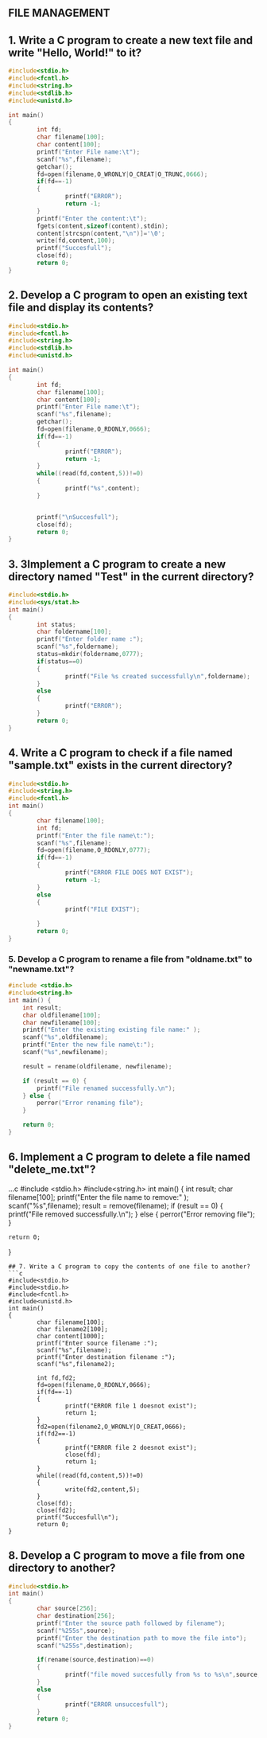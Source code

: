 ## FILE MANAGEMENT
## 1. Write a C program to create a new text file and write "Hello, World!" to it?
```c
#include<stdio.h>
#include<fcntl.h>
#include<string.h>
#include<stdlib.h>
#include<unistd.h>

int main()
{
        int fd;
        char filename[100];
        char content[100];
        printf("Enter File name:\t");
        scanf("%s",filename);
        getchar();
        fd=open(filename,O_WRONLY|O_CREAT|O_TRUNC,0666);
        if(fd==-1)
        {
                printf("ERROR");
                return -1;
        }
        printf("Enter the content:\t");
        fgets(content,sizeof(content),stdin);
        content[strcspn(content,"\n")]='\0';
        write(fd,content,100);
        printf("Succesfull");
        close(fd);
        return 0;
}
```
## 2. Develop a C program to open an existing text file and display its contents?
```c
#include<stdio.h>
#include<fcntl.h>
#include<string.h>
#include<stdlib.h>
#include<unistd.h>

int main()
{
        int fd;
        char filename[100];
        char content[100];
        printf("Enter File name:\t");
        scanf("%s",filename);
        getchar();
        fd=open(filename,O_RDONLY,0666);
        if(fd==-1)
        {
                printf("ERROR");
                return -1;
        }
        while((read(fd,content,5))!=0)
        {
                printf("%s",content);
        }


        printf("\nSuccesfull");
        close(fd);
        return 0;
}
```
## 3. 3Implement a C program to create a new directory named "Test" in the current directory?
```c
#include<stdio.h>
#include<sys/stat.h>
int main()
{
        int status;
        char foldername[100];
        printf("Enter folder name :");
        scanf("%s",foldername);
        status=mkdir(foldername,0777);
        if(status==0)
        {
                printf("File %s created successfully\n",foldername);
        }
        else
        {
                printf("ERROR");
        }
        return 0;
}
```
## 4. Write a C program to check if a file named "sample.txt" exists in the current directory?
```c
#include<stdio.h>
#include<string.h>
#include<fcntl.h>
int main()
{
        char filename[100];
        int fd;
        printf("Enter the file name\t:");
        scanf("%s",filename);
        fd=open(filename,O_RDONLY,0777);
        if(fd==-1)
        {
                printf("ERROR FILE DOES NOT EXIST");
                return -1;
        }
        else
        {
                printf("FILE EXIST");

        }
        return 0;
}
```
### 5. Develop a C program to rename a file from "oldname.txt" to "newname.txt"?
```c
#include <stdio.h>
#include<string.h>
int main() {
    int result;
    char oldfilename[100];
    char newfilename[100];
    printf("Enter the existing existing file name:" );
    scanf("%s",oldfilename);
    printf("Enter the new file name\t:");
    scanf("%s",newfilename);

    result = rename(oldfilename, newfilename);

    if (result == 0) {
        printf("File renamed successfully.\n");
    } else {
        perror("Error renaming file");
    }

    return 0;
}

```
## 6. Implement a C program to delete a file named "delete_me.txt"?
...c
#include <stdio.h>
#include<string.h>
int main() {
    int result;
    char filename[100];
    printf("Enter the file name to remove:" );
    scanf("%s",filename);
    result = remove(filename);
    if (result == 0) {
        printf("File removed successfully.\n");
    } else {
        perror("Error removing file");
    }

    return 0;
}
```
## 7. Write a C program to copy the contents of one file to another?
```c
#include<stdio.h>
#include<stdio.h>
#include<fcntl.h>
#include<unistd.h>
int main()
{
        char filename[100];
        char filename2[100];
        char content[1000];
        printf("Enter source filename :");
        scanf("%s",filename);
        printf("Enter destination filename :");
        scanf("%s",filename2);

        int fd,fd2;
        fd=open(filename,O_RDONLY,0666);
        if(fd==-1)
        {
                printf("ERROR file 1 doesnot exist");
                return 1;
        }
        fd2=open(filename2,O_WRONLY|O_CREAT,0666);
        if(fd2==-1)
        {
                printf("ERROR file 2 doesnot exist");
                close(fd);
                return 1;
        }
        while((read(fd,content,5))!=0)
        {
                write(fd2,content,5);
        }
        close(fd);
        close(fd2);
        printf("Succesfull\n");
        return 0;
}
```
## 8. Develop a C program to move a file from one directory to another?
```c
#include<stdio.h>
int main()
{
        char source[256];
        char destination[256];
        printf("Enter the source path followed by filename");
        scanf("%255s",source);
        printf("Enter the destination path to move the file into");
        scanf("%255s",destination);

        if(rename(source,destination)==0)
        {
                printf("file moved succesfully from %s to %s\n",source,destination);
        }
        else
        {
                printf("ERROR unsuccesfull");
        }
        return 0;
}


